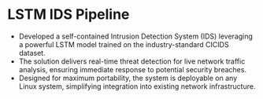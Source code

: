 # LSTM IDS Pipeline
- Developed a self-contained Intrusion Detection System (IDS) leveraging a powerful LSTM model trained on the industry-standard CICIDS dataset.
- The solution delivers real-time threat detection for live network traffic analysis, ensuring immediate response to potential security breaches.
- Designed for maximum portability, the system is deployable on any Linux system, simplifying integration into existing network infrastructure.

